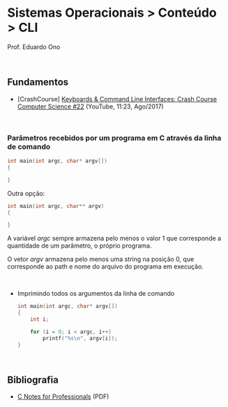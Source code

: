 # Sistemas Operacionais > Conteúdo > CLI

Prof. Eduardo Ono

<br>

## Fundamentos

* [CrashCourse] [Keyboards & Command Line Interfaces: Crash Course Computer Science #22](https://www.youtube.com/watch?v=4RPtJ9UyHS0) (YouTube, 11:23, Ago/2017)

<br>

### Parâmetros recebidos por um programa em C através da linha de comando

```c
int main(int argc, char* argv[])
{

}
```

Outra opção:
```c
int main(int argc, char** argv)
{

}
```

A variável _argc_ sempre armazena pelo menos o valor 1 que corresponde a quantidade de um parâmetro, o próprio programa.

O vetor _argv_ armazena pelo menos uma string na posição 0, que corresponde ao path e nome do arquivo do programa em execução.

<br>

* Imprimindo todos os argumentos da linha de comando

    ```c
    int main(int argc, char* argv[])
    {
        int i;

        for (i = 0; i < argc, i++)
            printf("%s\n", argv[i]);
    }
    ```

<br>

## Bibliografia

* [C Notes for Professionals](https://goalkicker.com/CBook/) (PDF)
